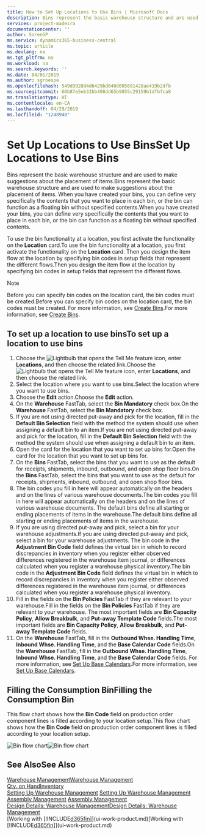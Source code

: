 ```yaml
---
title: How to Set Up Locations to Use Bins | Microsoft Docs
description: Bins represent the basic warehouse structure and are used to make suggestions about the placement of items. When you have created your bins, you can define very specifically the contents that you want to place in each bin, or the bin can function as a floating bin without specified contents.
services: project-madeira
documentationcenter: ''
author: SorenGP
ms.service: dynamics365-business-central
ms.topic: article
ms.devlang: na
ms.tgt_pltfrm: na
ms.workload: na
ms.search.keywords: ''
ms.date: 04/01/2019
ms.author: sgroespe
ms.openlocfilehash: 549d3928d4d6429bd640d005891428ae419b2dfb
ms.sourcegitcommit: 60b87e5eb32bb408dd65b9855c29159b1dfbfca8
ms.translationtype: HT
ms.contentlocale: en-CA
ms.lasthandoff: 04/29/2019
ms.locfileid: "1248948"
---
```

# <a name="set-up-locations-to-use-bins"></a><span data-ttu-id="3d6dd-104">Set Up Locations to Use Bins</span><span class="sxs-lookup"><span data-stu-id="3d6dd-104">Set Up Locations to Use Bins</span></span>
<span data-ttu-id="3d6dd-105">Bins represent the basic warehouse structure and are used to make suggestions about the placement of items.</span><span class="sxs-lookup"><span data-stu-id="3d6dd-105">Bins represent the basic warehouse structure and are used to make suggestions about the placement of items.</span></span> <span data-ttu-id="3d6dd-106">When you have created your bins, you can define very specifically the contents that you want to place in each bin, or the bin can function as a floating bin without specified contents.</span><span class="sxs-lookup"><span data-stu-id="3d6dd-106">When you have created your bins, you can define very specifically the contents that you want to place in each bin, or the bin can function as a floating bin without specified contents.</span></span>  

<span data-ttu-id="3d6dd-107">To use the bin functionality at a location, you first activate the functionality on the **Location** card.</span><span class="sxs-lookup"><span data-stu-id="3d6dd-107">To use the bin functionality at a location, you first activate the functionality on the **Location** card.</span></span> <span data-ttu-id="3d6dd-108">Then you design the item flow at the location by specifying bin codes in setup fields that represent the different flows.</span><span class="sxs-lookup"><span data-stu-id="3d6dd-108">Then you design the item flow at the location by specifying bin codes in setup fields that represent the different flows.</span></span>  

> [!NOTE]  
>  <span data-ttu-id="3d6dd-109">Before you can specify bin codes on the location card, the bin codes must be created.</span><span class="sxs-lookup"><span data-stu-id="3d6dd-109">Before you can specify bin codes on the location card, the bin codes must be created.</span></span> <span data-ttu-id="3d6dd-110">For more information, see [Create Bins](warehouse-how-to-create-individual-bins.md).</span><span class="sxs-lookup"><span data-stu-id="3d6dd-110">For more information, see [Create Bins](warehouse-how-to-create-individual-bins.md).</span></span>  

## <a name="to-set-up-a-location-to-use-bins"></a><span data-ttu-id="3d6dd-111">To set up a location to use bins</span><span class="sxs-lookup"><span data-stu-id="3d6dd-111">To set up a location to use bins</span></span>  
1.  <span data-ttu-id="3d6dd-112">Choose the ![Lightbulb that opens the Tell Me feature](media/ui-search/search_small.png "Tell me what you want to do") icon, enter **Locations**, and then choose the related link.</span><span class="sxs-lookup"><span data-stu-id="3d6dd-112">Choose the ![Lightbulb that opens the Tell Me feature](media/ui-search/search_small.png "Tell me what you want to do") icon, enter **Locations**, and then choose the related link.</span></span>  
2.  <span data-ttu-id="3d6dd-113">Select the location where you want to use bins.</span><span class="sxs-lookup"><span data-stu-id="3d6dd-113">Select the location where you want to use bins.</span></span>  
3.  <span data-ttu-id="3d6dd-114">Choose the **Edit** action.</span><span class="sxs-lookup"><span data-stu-id="3d6dd-114">Choose the **Edit** action.</span></span>  
4.  <span data-ttu-id="3d6dd-115">On the **Warehouse** FastTab, select the **Bin Mandatory** check box.</span><span class="sxs-lookup"><span data-stu-id="3d6dd-115">On the **Warehouse** FastTab, select the **Bin Mandatory** check box.</span></span>  
5.  <span data-ttu-id="3d6dd-116">If you are not using directed put-away and pick for the location, fill in the **Default Bin Selection** field with the method the system should use when assigning a default bin to an item.</span><span class="sxs-lookup"><span data-stu-id="3d6dd-116">If you are not using directed put-away and pick for the location, fill in the **Default Bin Selection** field with the method the system should use when assigning a default bin to an item.</span></span>  
6.  <span data-ttu-id="3d6dd-117">Open the card for the location that you want to set up bins for.</span><span class="sxs-lookup"><span data-stu-id="3d6dd-117">Open the card for the location that you want to set up bins for.</span></span>
7.  <span data-ttu-id="3d6dd-118">On the **Bins** FastTab, select the bins that you want to use as the default for receipts, shipments, inbound, outbound, and open shop floor bins.</span><span class="sxs-lookup"><span data-stu-id="3d6dd-118">On the **Bins** FastTab, select the bins that you want to use as the default for receipts, shipments, inbound, outbound, and open shop floor bins.</span></span>  
8.  <span data-ttu-id="3d6dd-119">The bin codes you fill in here will appear automatically on the headers and on the lines of various warehouse documents.</span><span class="sxs-lookup"><span data-stu-id="3d6dd-119">The bin codes you fill in here will appear automatically on the headers and on the lines of various warehouse documents.</span></span> <span data-ttu-id="3d6dd-120">The default bins define all starting or ending placements of items in the warehouse.</span><span class="sxs-lookup"><span data-stu-id="3d6dd-120">The default bins define all starting or ending placements of items in the warehouse.</span></span>  
9.  <span data-ttu-id="3d6dd-121">If you are using directed put-away and pick, select a bin for your warehouse adjustments.</span><span class="sxs-lookup"><span data-stu-id="3d6dd-121">If you are using directed put-away and pick, select a bin for your warehouse adjustments.</span></span> <span data-ttu-id="3d6dd-122">The bin code in the **Adjustment Bin Code** field defines the virtual bin in which to record discrepancies in inventory when you register either observed differences registered in the warehouse item journal, or differences calculated when you register a warehouse physical inventory.</span><span class="sxs-lookup"><span data-stu-id="3d6dd-122">The bin code in the **Adjustment Bin Code** field defines the virtual bin in which to record discrepancies in inventory when you register either observed differences registered in the warehouse item journal, or differences calculated when you register a warehouse physical inventory.</span></span>  
10. <span data-ttu-id="3d6dd-123">Fill in the fields on the **Bin Policies** FastTab if they are relevant to your warehouse.</span><span class="sxs-lookup"><span data-stu-id="3d6dd-123">Fill in the fields on the **Bin Policies** FastTab if they are relevant to your warehouse.</span></span> <span data-ttu-id="3d6dd-124">The most important fields are **Bin Capacity Policy**, **Allow Breakbulk**, and **Put-away Template Code** fields.</span><span class="sxs-lookup"><span data-stu-id="3d6dd-124">The most important fields are **Bin Capacity Policy**, **Allow Breakbulk**, and **Put-away Template Code** fields.</span></span>  
11. <span data-ttu-id="3d6dd-125">On the **Warehouse** FastTab, fill in the **Outbound Whse. Handling Time**, **Inbound Whse. Handling Time**, and the **Base Calendar Code** fields.</span><span class="sxs-lookup"><span data-stu-id="3d6dd-125">On the **Warehouse** FastTab, fill in the **Outbound Whse. Handling Time**, **Inbound Whse. Handling Time**, and the **Base Calendar Code** fields.</span></span> <span data-ttu-id="3d6dd-126">For more information, see [Set Up Base Calendars](across-how-to-assign-base-calendars.md).</span><span class="sxs-lookup"><span data-stu-id="3d6dd-126">For more information, see [Set Up Base Calendars](across-how-to-assign-base-calendars.md).</span></span>

## <a name="filling-the-consumption-bin"></a><span data-ttu-id="3d6dd-127">Filling the Consumption Bin</span><span class="sxs-lookup"><span data-stu-id="3d6dd-127">Filling the Consumption Bin</span></span>
<span data-ttu-id="3d6dd-128">This flow chart shows how the **Bin Code** field on production order component lines is filled according to your location setup.</span><span class="sxs-lookup"><span data-stu-id="3d6dd-128">This flow chart shows how the **Bin Code** field on production order component lines is filled according to your location setup.</span></span>

<span data-ttu-id="3d6dd-129">![Bin flow chart](media/binflow.png "BinFlow")</span><span class="sxs-lookup"><span data-stu-id="3d6dd-129">![Bin flow chart](media/binflow.png "BinFlow")</span></span>  

## <a name="see-also"></a><span data-ttu-id="3d6dd-130">See Also</span><span class="sxs-lookup"><span data-stu-id="3d6dd-130">See Also</span></span>
[<span data-ttu-id="3d6dd-131">Warehouse Management</span><span class="sxs-lookup"><span data-stu-id="3d6dd-131">Warehouse Management</span></span>](warehouse-manage-warehouse.md)  
[<span data-ttu-id="3d6dd-132">Qty. on Hand</span><span class="sxs-lookup"><span data-stu-id="3d6dd-132">Inventory</span></span>](inventory-manage-inventory.md)  
<span data-ttu-id="3d6dd-133">[Setting Up Warehouse Management](warehouse-setup-warehouse.md)   </span><span class="sxs-lookup"><span data-stu-id="3d6dd-133">[Setting Up Warehouse Management](warehouse-setup-warehouse.md)   </span></span>  
<span data-ttu-id="3d6dd-134">[Assembly Management](assembly-assemble-items.md)  </span><span class="sxs-lookup"><span data-stu-id="3d6dd-134">[Assembly Management](assembly-assemble-items.md)  </span></span>  
[<span data-ttu-id="3d6dd-135">Design Details: Warehouse Management</span><span class="sxs-lookup"><span data-stu-id="3d6dd-135">Design Details: Warehouse Management</span></span>](design-details-warehouse-management.md)  
<span data-ttu-id="3d6dd-136">[Working with [!INCLUDE[d365fin](includes/d365fin_md.md)]](ui-work-product.md)</span><span class="sxs-lookup"><span data-stu-id="3d6dd-136">[Working with [!INCLUDE[d365fin](includes/d365fin_md.md)]](ui-work-product.md)</span></span>
